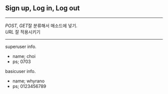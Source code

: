 ## Sign up, Log in, Log out
<hr>

<i>POST, GET</i>잘 분류해서 매소드에 넣기.<br>
<i>URL</i> 잘 적용시키기
<hr>

superuser info.
- name; choi
- ps; 0703

basicuser info.
- name; whyrano
- ps; 0123456789